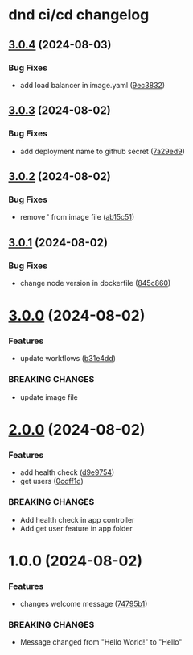 # dnd ci/cd changelog

## [3.0.4](https://github.com/N-D-Duy/dnd-ci-cd/compare/v3.0.3...v3.0.4) (2024-08-03)


### Bug Fixes

* add load balancer in image.yaml ([9ec3832](https://github.com/N-D-Duy/dnd-ci-cd/commit/9ec3832441a1a7ef11d27a419630d6f7d06af43e))

## [3.0.3](https://github.com/N-D-Duy/dnd-ci-cd/compare/v3.0.2...v3.0.3) (2024-08-02)


### Bug Fixes

* add deployment name to github secret ([7a29ed9](https://github.com/N-D-Duy/dnd-ci-cd/commit/7a29ed99dfd62316bad863a36cc36ca8023b0a21))

## [3.0.2](https://github.com/N-D-Duy/dnd-ci-cd/compare/v3.0.1...v3.0.2) (2024-08-02)


### Bug Fixes

* remove ' from image file ([ab15c51](https://github.com/N-D-Duy/dnd-ci-cd/commit/ab15c51619deb8c73334253d71e49b5191d8040d))

## [3.0.1](https://github.com/N-D-Duy/dnd-ci-cd/compare/v3.0.0...v3.0.1) (2024-08-02)


### Bug Fixes

* change node version in dockerfile ([845c860](https://github.com/N-D-Duy/dnd-ci-cd/commit/845c8601cbe16954042295b7ad3132ea1e0e19a5))

# [3.0.0](https://github.com/N-D-Duy/dnd-ci-cd/compare/v2.0.0...v3.0.0) (2024-08-02)


### Features

* update workflows ([b31e4dd](https://github.com/N-D-Duy/dnd-ci-cd/commit/b31e4dde62ef76b1b8f8370721d1d8b6485959b3))


### BREAKING CHANGES

* update image file

# [2.0.0](https://github.com/N-D-Duy/dnd-ci-cd/compare/v1.0.0...v2.0.0) (2024-08-02)


### Features

* add health check ([d9e9754](https://github.com/N-D-Duy/dnd-ci-cd/commit/d9e9754bb145a7e18f2767c7ba4cc6b1069e6bf3))
* get users ([0cdff1d](https://github.com/N-D-Duy/dnd-ci-cd/commit/0cdff1d49869cef6568b5d01830519324fbe7cf5))


### BREAKING CHANGES

* Add health check in app controller
* Add get user feature in app folder

# 1.0.0 (2024-08-02)


### Features

* changes welcome message ([74795b1](https://github.com/N-D-Duy/dnd-ci-cd/commit/74795b147bc864791cba573a074ba1585c783187))


### BREAKING CHANGES

* Message changed from "Hello World!" to "Hello"
